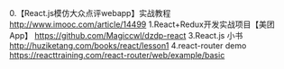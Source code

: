 0.【React.js模仿大众点评webapp】实战教程
    http://www.imooc.com/article/14499
1.React+Redux开发实战项目【美团App】
    https://github.com/Magiccwl/dzdp-react
3.React.js 小书
    http://huziketang.com/books/react/lesson1
4.react-router demo
    https://reacttraining.com/react-router/web/example/basic
    